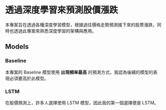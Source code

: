 # 透過深度學習來預測股價漲跌

本專案旨在透過各種深度學習模型，根據過往價格走勢預測接下來的股票漲跌，同時也透過此專案來熟悉深度學習的架構與應用。

## Models

### Baseline

本專案的 Baseline 模型使用 **出現頻率最高** 的預測方式，我認為後續的模型的表現必須要高於此模型。

### LSTM

在股價預測上，許多人選擇使用 LSTM 模型，因此我的第一個選擇便是 LSTM。